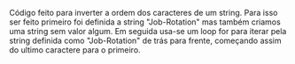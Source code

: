 Código feito para inverter a ordem dos caracteres de um string. Para isso ser feito primeiro foi definida a string "Job-Rotation" mas também criamos uma string sem valor algum. Em seguida usa-se um loop for para iterar pela string definida como "Job-Rotation" de trás para frente, começando assim do ultimo caractere para o primeiro.